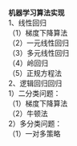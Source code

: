 <b>机器学习算法实现</b><br/>
1、线性回归<br/>
  （1）梯度下降算法<br/>
  （2）一元线性回归<br/>
  （3）多元线性回归<br/>
  （4）岭回归<br/>
  （5）正规方程法<br/>
2、逻辑回归回归<br/>
    1）二分类问题：<br/>
        （1）梯度下降算法<br/>
        （2）牛顿法<br/>
    2）多分类问题：<br/>
        （1）一对多策略

